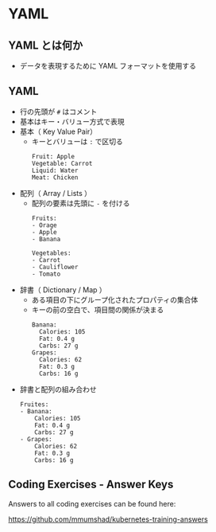 # YAML
## YAML とは何か
- データを表現するために YAML フォーマットを使用する

## YAML
- 行の先頭が `#` はコメント
- 基本はキー・バリュー方式で表現
- 基本（ Key Value Pair）
  - キーとバリューは `:` で区切る
    ```
    Fruit: Apple
    Vegetable: Carrot
    Liquid: Water
    Meat: Chicken
    ```
- 配列（ Array / Lists ）
  - 配列の要素は先頭に `-` を付ける
    ```
    Fruits:
    - Orage
    - Apple
    - Banana

    Vegetables:
    - Carrot
    - Cauliflower
    - Tomato
    ```
- 辞書（ Dictionary / Map ）
  - ある項目の下にグループ化されたプロパティの集合体
  - キーの前の空白で、項目間の関係が決まる
    ```
    Banana:
      Calories: 105
      Fat: 0.4 g
      Carbs: 27 g
    Grapes:
      Calories: 62
      Fat: 0.3 g
      Carbs: 16 g
    ```
- 辞書と配列の組み合わせ
  ```
  Fruites:
  - Banana:
      Calories: 105
      Fat: 0.4 g
      Carbs: 27 g
  - Grapes:
      Calories: 62
      Fat: 0.3 g
      Carbs: 16 g
  ```

## Coding Exercises - Answer Keys

Answers to all coding exercises can be found here:

https://github.com/mmumshad/kubernetes-training-answers
